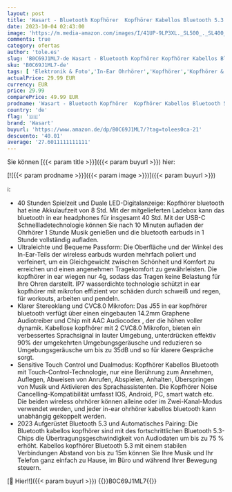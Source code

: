 ```yaml
---
layout: post
title: 'Wasart - Bluetooth Kopfhörer  Kopfhörer Kabellos Bluetooth 5.3 In Ear mit CVC8.0 Mics  40H Kabellose Kopfhörer Noise Cancelling Earbuds mit 14.2mm Stereo  2023 Neue Wireless Kopfhörer IP7 Wasserdicht Rosegold'
date: 2023-10-04 02:43:00
image: 'https://m.media-amazon.com/images/I/41UP-9LP3XL._SL500_._SL400_.jpg'
comments: true
category: ofertas
author: 'tole.es'
slug: 'B0C69J1ML7-de Wasart - Bluetooth Kopfhörer Kopfhörer Kabellos Bluetooth...'
sku: 'B0C69J1ML7-de'
tags: [ 'Elektronik & Foto','In-Ear Ohrhörer','Kopfhörer','Kopfhörer & Zubehör','wasart','🇩🇪', ]
actualPrice: 29.99 EUR
currency: EUR
price: 29.99
comparePrice: 49.99 EUR
prodname: 'Wasart - Bluetooth Kopfhörer  Kopfhörer Kabellos Bluetooth 5.3 In Ear mit CVC8.0 Mics  40H Kabellose Kopfhörer Noise Cancelling Earbuds mit 14.2mm Stereo  2023 Neue Wireless Kopfhörer IP7 Wasserdicht Rosegold'
country: 'de'
flag: '🇩🇪'
brand: 'Wasart'
buyurl: 'https://www.amazon.de/dp/B0C69J1ML7/?tag=tolees0ca-21'
descuento: '40.01'
average: '27.6011111111111'
---
```


Sie können [{{< param title >}}]({{< param buyurl >}}) hier:

[![{{< param prodname >}}]({{< param image >}})]({{< param buyurl >}})

ℹ️:

- 40 Stunden Spielzeit und Duale LED-Digitalanzeige: Kopfhörer bluetooth hat eine Akkulaufzeit von 8 Std. Mit der mitgelieferten Ladebox kann das bluetooth in ear headphones für insgesamt 40 Std. Mit der USB-C Schnellladetechnologie können Sie nach 10 Minuten aufladen der Ohrhörer 1 Stunde Musik genießen und die bluetooth earbuds in 1 Stunde vollständig aufladen.
- Ultraleichte und Bequeme Passform: Die Oberfläche und der Winkel des In-Ear-Teils der wireless earbuds wurden mehrfach poliert und verfeinert, um ein Gleichgewicht zwischen Schönheit und Komfort zu erreichen und einen angenehmen Tragekomfort zu gewährleisten. Die kopfhörer in ear wiegen nur 4g, sodass das Tragen keine Belastung für Ihre Ohren darstellt. IP7 wasserdichte technologie schützt in ear kopfhörer mit mikrofon effizient vor schäden durch schweiß und regen, für workouts, arbeiten und pendeln.
- Klarer Stereoklang und CVC8.0 Mikrofon: Das J55 in ear kopfhörer bluetooth verfügt über einen eingebauten 14.2mm Graphene Audiotreiber und Chip mit AAC Audiocodex , der die höhen voller dynamik. Kabellose kopfhörer mit 2 CVC8.0 Mikrofon, bieten ein verbessertes Sprachsignal in lauter Umgebung, unterdrücken effektiv 90% der umgekehrten Umgebungsgeräusche und reduzieren so Umgebungsgeräusche um bis zu 35dB und so für klarere Gespräche sorgt.
- Sensitive Touch Control und Dualmodus: Kopfhörer Kabellos Bluetooth mit Touch-Control-Technologie, nur eine Berührung zum Annehmen, Auflegen, Abweisen von Anrufen, Abspielen, Anhalten, Überspringen von Musik und Aktivieren des Sprachassistenten. Die Kopfhörer Noise Cancelling-Kompatibilität umfasst IOS, Android, PC, smart watch etc. Die beiden wireless ohrhörer können alleine oder im Zwei-Kanal-Modus verwendet werden, und jeder in-ear ohrhörer kabellos bluetooth kann unabhängig gekoppelt werden.
- 2023 Aufgerüstet Bluetooth 5.3 und Automatisches Pairing: Die Bluetooth kabellos kopfhörer sind mit des fortschrittlichen Bluetooth 5.3-Chips die Übertragungsgeschwindigkeit von Audiodaten um bis zu 75 % erhöht. Kabellos kopfhörer Bluetooth 5.3 mit einem stabilen Verbindungen Abstand von bis zu 15m können Sie Ihre Musik und Ihr Telefon ganz einfach zu Hause, im Büro und während Ihrer Bewegung steuern.

[🛒 Hier!!]({{< param buyurl >}})
{{<world>}}B0C69J1ML7{{</world>}}
